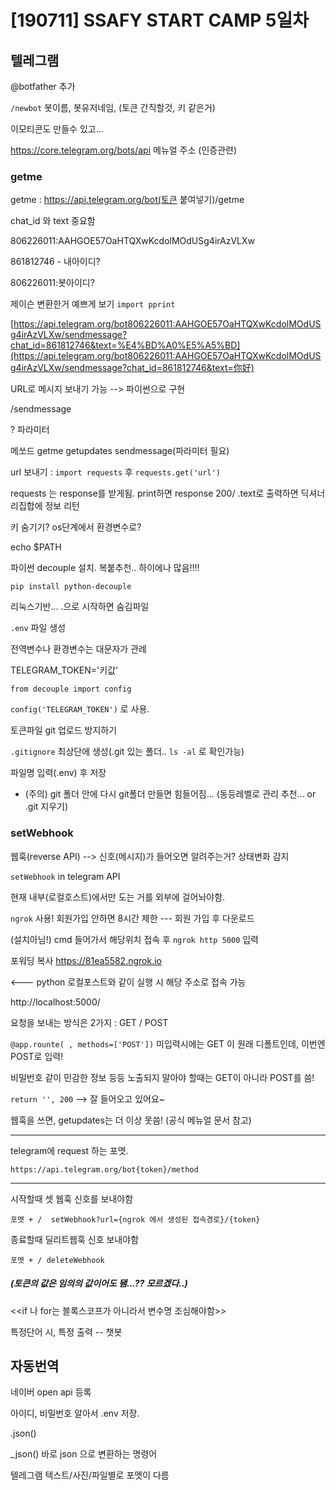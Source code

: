 # [190711] SSAFY START CAMP 5일차

## 텔레그램

@botfather 추가 

`/newbot`  봇이름, 봇유저네임,  (토큰 간직할것, 키 같은거)

이모티콘도 만들수 있고... 



https://core.telegram.org/bots/api  메뉴얼 주소 (인증관련)



### getme

getme : https://api.telegram.org/bot(토큰 붙여넣기)/getme

chat_id 와 text 중요함



806226011:AAHGOE57OaHTQXwKcdolMOdUSg4irAzVLXw

861812746 - 내아이디?

806226011:봇아이디?





제이슨 변환한거 예쁘게 보기 `import pprint`  





[https://api.telegram.org/bot806226011:AAHGOE57OaHTQXwKcdolMOdUSg4irAzVLXw/sendmessage?chat_id=861812746&text=%E4%BD%A0%E5%A5%BD](https://api.telegram.org/bot806226011:AAHGOE57OaHTQXwKcdolMOdUSg4irAzVLXw/sendmessage?chat_id=861812746&text=你好)

URL로 메시지 보내기 가능 --> 파이썬으로 구현



/sendmessage

? 파라미터





메쏘드  getme getupdates sendmessage(파라미터 필요)



url 보내기 : `import requests` 후 `requests.get('url')` 

requests 는 response를 받게됨.  print하면 response 200/    .text로 출력하면  딕셔너리집합에 정보 리턴





키 숨기기?  os단계에서 환경변수로?

echo $PATH



파이썬 decouple 설치.   복붙추천.. 하이에나 많음!!!!

```
pip install python-decouple
```



리눅스기반...    .으로 시작하면 숨김파일

`.env` 파일 생성

전역변수나 환경변수는 대문자가 관례

TELEGRAM_TOKEN='키값'



`from decouple import config`

`config('TELEGRAM_TOKEN')` 로 사용.



토큰파일 git 업로드 방지하기

`.gitignore` 최상단에 생성(.git 있는 폴더..  `ls -al` 로 확인가능)

파일명 입력(.env) 후 저장

- (주의) git 폴더 안에 다시 git폴더 만들면 힘들어짐...    (동등레벨로 관리 추천... or .git 지우기)





### setWebhook



웹훅(reverse API)  --> 신호(메시지)가 들어오면 알려주는거?  상태변화 감지

`setWebhook`  in telegram API

현재 내부(로컬호스트)에서만 도는 거를 외부에 걸어놔야함.

`ngrok` 사용!  회원가입 안하면 8시간 제한  --- 회원 가입 후 다운로드

(설치아님!) cmd 들어가서 해당위치 접속 후  `ngrok http 5000`   입력



포워딩 복사  https://81ea5582.ngrok.io   

  <---  python 로컬포스트와 같이 실행 시 해당 주소로 접속 가능





http://localhost:5000/



요청을 보내는 방식은 2가지 : GET / POST

`@app.rounte( , methods=['POST'])`  미입력시에는  GET 이 원래 디폴트인데, 이번엔 POST로 입력!

비밀번호 같이 민감한 정보 등등 노출되지 말아야 할때는 GET이 아니라 POST를 씀!



`return '', 200`   --> 잘 들어오고 있어요~



웹훅을 쓰면, getupdates는 더 이상 못씀! (공식 메뉴얼 문서 참고)







---

telegram에 request 하는 포멧.

`https://api.telegram.org/bot{token}/method`

---

시작할때 셋 웹훅 신호를 보내야함

`포멧 + /  setWebhook?url={ngrok 에서 생성된 접속경로}/{token}`

종료할때 딜리트웹훅 신호 보내야함

`포멧 + / deleteWebhook`

##### (토큰의 값은 임의의 값이어도 됌...?? 모르겠다..)



<<if 나 for는 블록스코프가 아니라서 변수명 조심해야함>>



특정단어 시, 특정 출력 -- 챗봇



## 자동번역

네이버 open api 등록

아이디, 비밀번호 알아서 .env 저장.



.json()

_json()   바로 json 으로 변환하는 명령어



텔레그램  텍스트/사진/파일별로 포멧이 다름